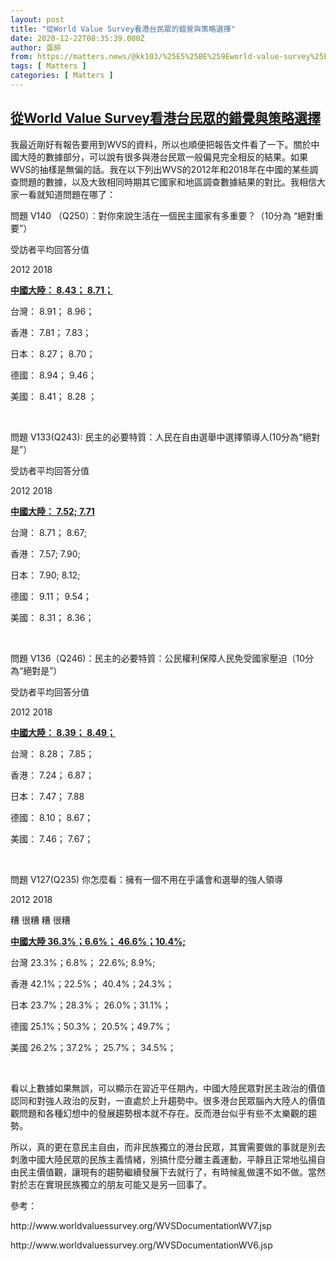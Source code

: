 ```yaml
---
layout: post
title: "從World Value Survey看港台民眾的錯覺與策略選擇"
date: 2020-12-22T08:35:39.000Z
author: 蛋碎
from: https://matters.news/@kk103/%25E5%25BE%259Eworld-value-survey%25E7%259C%258B%25E6%25B8%25AF%25E5%258F%25B0%25E6%25B0%2591%25E7%259C%25BE%25E7%259A%2584%25E9%258C%25AF%25E8%25A6%25BA%25E8%2588%2587%25E7%25AD%2596%25E7%2595%25A5%25E9%2581%25B8%25E6%2593%2587-bafyreicd672lavpwm4bc2ocgawa4oeypww7puj75g22zczjbg3qfznt5rm
tags: [ Matters ]
categories: [ Matters ]
---
```

<!--1608626139000-->
[從World Value Survey看港台民眾的錯覺與策略選擇](https://matters.news/@kk103/%25E5%25BE%259Eworld-value-survey%25E7%259C%258B%25E6%25B8%25AF%25E5%258F%25B0%25E6%25B0%2591%25E7%259C%25BE%25E7%259A%2584%25E9%258C%25AF%25E8%25A6%25BA%25E8%2588%2587%25E7%25AD%2596%25E7%2595%25A5%25E9%2581%25B8%25E6%2593%2587-bafyreicd672lavpwm4bc2ocgawa4oeypww7puj75g22zczjbg3qfznt5rm)
------

<div>
<p>         我最近剛好有報告要用到WVS的資料，所以也順便把報告文件看了一下。關於中國大陸的數據部分，可以說有很多與港台民眾一般偏見完全相反的結果。如果WVS的抽樣是無偏的話。我在以下列出WVS的2012年和2018年在中國的某些調查問題的數據，以及大致相同時期其它國家和地區調查數據結果的對比。我相信大家一看就知道問題在哪了：</p><p>問題 V140 （Q250）：對你來說生活在一個民主國家有多重要？（10分為 “絕對重要”）</p><p>                                  受訪者平均回答分值</p><p>                                2012                    2018</p><p><strong><u>中國大陸：              8.43；                 8.71；</u></strong></p><p>台灣：                     8.91；                 8.96；</p><p>香港：                     7.81；                 7.83；</p><p>日本：                     8.27；                 8.70；</p><p>德國：                     8.94；                 9.46；</p><p>美國：                    8.41；                  8.28 ；</p><p><br></p><p>問題 V133(Q243): 民主的必要特質：人民在自由選舉中選擇領導人(10分為“絕對是”）</p><p>                                受訪者平均回答分值</p><p>                                2012                    2018</p><p><strong><u>中國大陸：              7.52;                    7.71</u></strong></p><p>台灣：                     8.71；                 8.67;</p><p>香港：                     7.57;                    7.90;</p><p>日本：                     7.90;                    8.12;</p><p>德國：                     9.11；                 9.54；                 </p><p>美國：                     8.31；                 8.36；</p><p><br></p><p>問題 V136（Q246)：民主的必要特質：公民權利保障人民免受國家壓迫（10分為“絕對是”）</p><p>                                 受訪者平均回答分值</p><p>                                2012                    2018</p><p><strong><u>中國大陸：             8.39；                 8.49；</u></strong></p><p>台灣：                     8.28；                 7.85；</p><p>香港：                     7.24；                 6.87；</p><p>日本：                     7.47；                 7.88</p><p>德國：                     8.10；                 8.67；                  </p><p>美國：                     7.46；                 7.67；</p><p><br></p><p>問題 V127(Q235) 你怎麼看：擁有一個不用在乎議會和選舉的強人領導</p><p>                               2012                      2018</p><p>                              糟        很糟             糟        很糟</p><p><strong><u>中國大陸               36.3%；6.6%；       46.6%；10.4%;</u></strong></p><p>台灣                      23.3%；6.8%；         22.6%;    8.9%;</p><p>香港                      42.1%；22.5%；       40.4%；24.3%；</p><p>日本                      23.7%；28.3%；       26.0%；31.1%；</p><p>德國                      25.1%；50.3%；       20.5%；49.7%；</p><p>美國                      26.2%；37.2%；       25.7%； 34.5%；</p><p><br></p><p>看以上數據如果無誤，可以顯示在習近平任期內，中國大陸民眾對民主政治的價值認同和對強人政治的反對，一直處於上升趨勢中。很多港台民眾腦內大陸人的價值觀問題和各種幻想中的發展趨勢根本就不存在。反而港台似乎有些不太樂觀的趨勢。</p><p>所以，真的更在意民主自由，而非民族獨立的港台民眾，其實需要做的事就是別去刺激中國大陸民眾的民族主義情緒，別搞什麼分離主義運動，平靜且正常地弘揚自由民主價值觀，讓現有的趨勢繼續發展下去就行了，有時候亂做還不如不做。當然對於志在實現民族獨立的朋友可能又是另一回事了。</p><p>參考：</p><p>http://www.worldvaluessurvey.org/WVSDocumentationWV7.jsp</p><p>http://www.worldvaluessurvey.org/WVSDocumentationWV6.jsp</p>
</div>
